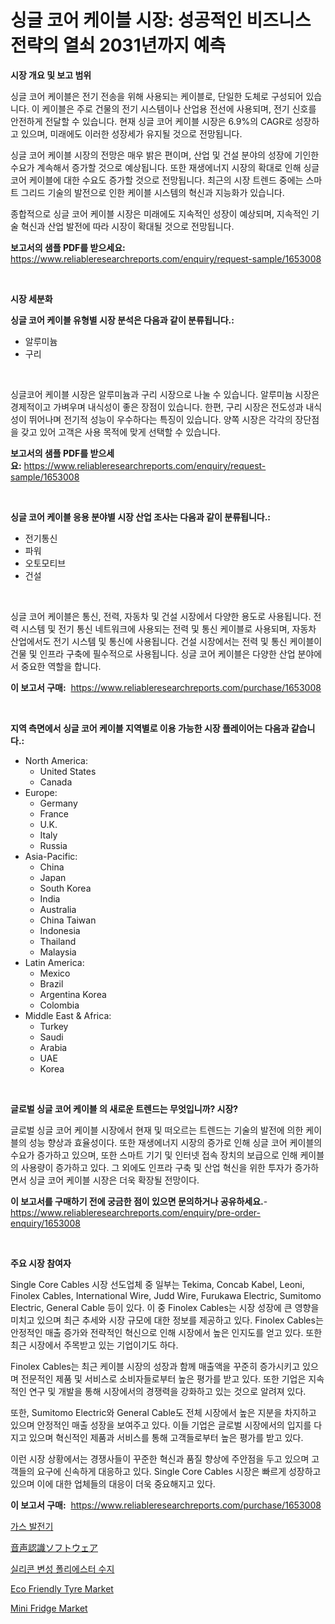 <p><h1>싱글 코어 케이블 시장: 성공적인 비즈니스 전략의 열쇠 2031년까지 예측</h1></p><p><strong>시장 개요 및 보고 범위</strong></p>
<p><p>싱글 코어 케이블은 전기 전송을 위해 사용되는 케이블로, 단일한 도체로 구성되어 있습니다. 이 케이블은 주로 건물의 전기 시스템이나 산업용 전선에 사용되며, 전기 신호를 안전하게 전달할 수 있습니다. 현재 싱글 코어 케이블 시장은 6.9%의 CAGR로 성장하고 있으며, 미래에도 이러한 성장세가 유지될 것으로 전망됩니다.</p><p>싱글 코어 케이블 시장의 전망은 매우 밝은 편이며, 산업 및 건설 분야의 성장에 기인한 수요가 계속해서 증가할 것으로 예상됩니다. 또한 재생에너지 시장의 확대로 인해 싱글 코어 케이블에 대한 수요도 증가할 것으로 전망됩니다. 최근의 시장 트렌드 중에는 스마트 그리드 기술의 발전으로 인한 케이블 시스템의 혁신과 지능화가 있습니다.</p><p>종합적으로 싱글 코어 케이블 시장은 미래에도 지속적인 성장이 예상되며, 지속적인 기술 혁신과 산업 발전에 따라 시장이 확대될 것으로 전망됩니다.</p></p>
<p><strong>보고서의 샘플 PDF를 받으세요:</strong> <a href="https://www.reliableresearchreports.com/enquiry/request-sample/1653008">https://www.reliableresearchreports.com/enquiry/request-sample/1653008</a></p>
<p>&nbsp;</p>
<p><strong>시장 세분화</strong></p>
<p><strong>싱글 코어 케이블 유형별 시장 분석은 다음과 같이 분류됩니다.:</strong></p>
<p><ul><li>알루미늄</li><li>구리</li></ul></p>
<p>&nbsp;</p>
<p><p>싱글코어 케이블 시장은 알루미늄과 구리 시장으로 나눌 수 있습니다. 알루미늄 시장은 경제적이고 가벼우며 내식성이 좋은 장점이 있습니다. 한편, 구리 시장은 전도성과 내식성이 뛰어나며 전기적 성능이 우수하다는 특징이 있습니다. 양쪽 시장은 각각의 장단점을 갖고 있어 고객은 사용 목적에 맞게 선택할 수 있습니다.</p></p>
<p><strong>보고서의 샘플 PDF를 받으세요:</strong>&nbsp;<a href="https://www.reliableresearchreports.com/enquiry/request-sample/1653008">https://www.reliableresearchreports.com/enquiry/request-sample/1653008</a></p>
<p>&nbsp;</p>
<p><strong> 싱글 코어 케이블 응용 분야별 시장 산업 조사는 다음과 같이 분류됩니다.:</strong></p>
<p><ul><li>전기통신</li><li>파워</li><li>오토모티브</li><li>건설</li></ul></p>
<p>&nbsp;</p>
<p><p>싱글 코어 케이블은 통신, 전력, 자동차 및 건설 시장에서 다양한 용도로 사용됩니다. 전력 시스템 및 전기 통신 네트워크에 사용되는 전력 및 통신 케이블로 사용되며, 자동차 산업에서도 전기 시스템 및 통신에 사용됩니다. 건설 시장에서는 전력 및 통신 케이블이 건물 및 인프라 구축에 필수적으로 사용됩니다. 싱글 코어 케이블은 다양한 산업 분야에서 중요한 역할을 합니다.</p></p>
<p><strong>이 보고서 구매:</strong>&nbsp; <a href="https://www.reliableresearchreports.com/purchase/1653008">https://www.reliableresearchreports.com/purchase/1653008</a></p>
<p>&nbsp;</p>
<p><strong>지역 측면에서 싱글 코어 케이블 지역별로 이용 가능한 시장 플레이어는 다음과 같습니다.:</strong></p>
<p><ul>
    <li>
        North America:
        <ul>
            <li>United States</li>
            <li>Canada</li>
        </ul>
    </li>
    <li>
        Europe:
        <ul>
            <li>Germany</li>
            <li>France</li>
            <li>U.K.</li>
            <li>Italy</li>
            <li>Russia</li>
        </ul>
    </li>
    <li>
        Asia-Pacific:
        <ul>
            <li>China</li>
            <li>Japan</li>
            <li>South Korea</li>
            <li>India</li>
            <li>Australia</li>
            <li>China Taiwan</li>
            <li>Indonesia</li>
            <li>Thailand</li>
            <li>Malaysia</li>
        </ul>
    </li>
    <li>
        Latin America:
        <ul>
            <li>Mexico</li>
            <li>Brazil</li>
            <li>Argentina Korea</li>
            <li>Colombia</li>
        </ul>
    </li>
    <li>
        Middle East & Africa:
        <ul>
            <li>Turkey</li>
            <li>Saudi</li>
            <li>Arabia</li>
            <li>UAE</li>
            <li>Korea</li>
        </ul>
    </li>
    </ul></p>
<p>&nbsp;</p>
<p><strong>글로벌 싱글 코어 케이블 의 새로운 트렌드는 무엇입니까? 시장?</strong></p>
<p><p>글로벌 싱글 코어 케이블 시장에서 현재 및 떠오르는 트렌드는 기술의 발전에 의한 케이블의 성능 향상과 효율성이다. 또한 재생에너지 시장의 증가로 인해 싱글 코어 케이블의 수요가 증가하고 있으며, 또한 스마트 기기 및 인터넷 접속 장치의 보급으로 인해 케이블의 사용량이 증가하고 있다. 그 외에도 인프라 구축 및 산업 혁신을 위한 투자가 증가하면서 싱글 코어 케이블 시장은 더욱 확장될 전망이다.</p></p>
<p><strong>이 보고서를 구매하기 전에 궁금한 점이 있으면 문의하거나 공유하세요.</strong>- <a href="https://www.reliableresearchreports.com/enquiry/pre-order-enquiry/1653008">https://www.reliableresearchreports.com/enquiry/pre-order-enquiry/1653008</a></p>
<p>&nbsp;</p>
<p><strong>주요 시장 참여자</strong></p>
<p><p>Single Core Cables 시장 선도업체 중 일부는 Tekima, Concab Kabel, Leoni, Finolex Cables, International Wire, Judd Wire, Furukawa Electric, Sumitomo Electric, General Cable 등이 있다. 이 중 Finolex Cables는 시장 성장에 큰 영향을 미치고 있으며 최근 추세와 시장 규모에 대한 정보를 제공하고 있다. Finolex Cables는 안정적인 매출 증가와 전략적인 혁신으로 인해 시장에서 높은 인지도를 얻고 있다. 또한 최근 시장에서 주목받고 있는 기업이기도 하다.</p><p>Finolex Cables는 최근 케이블 시장의 성장과 함께 매출액을 꾸준히 증가시키고 있으며 전문적인 제품 및 서비스로 소비자들로부터 높은 평가를 받고 있다. 또한 기업은 지속적인 연구 및 개발을 통해 시장에서의 경쟁력을 강화하고 있는 것으로 알려져 있다.</p><p>또한, Sumitomo Electric와 General Cable도 전체 시장에서 높은 지분을 차지하고 있으며 안정적인 매출 성장을 보여주고 있다. 이들 기업은 글로벌 시장에서의 입지를 다지고 있으며 혁신적인 제품과 서비스를 통해 고객들로부터 높은 평가를 받고 있다.</p><p>이런 시장 상황에서는 경쟁사들이 꾸준한 혁신과 품질 향상에 주안점을 두고 있으며 고객들의 요구에 신속하게 대응하고 있다. Single Core Cables 시장은 빠르게 성장하고 있으며 이에 대한 업체들의 대응이 더욱 중요해지고 있다.</p></p>
<p><strong>이 보고서 구매:</strong>&nbsp;&nbsp;<a href="https://www.reliableresearchreports.com/purchase/1653008">https://www.reliableresearchreports.com/purchase/1653008</a></p>
<p><p><a href="https://medium.com/@trevorkruvalis5678/%EA%B0%80%EC%8A%A4-%EB%B0%9C%EC%A0%84%EA%B8%B0-%EC%8B%9C%EC%9E%A5-%EC%9C%A0%ED%98%95-%EC%9D%91%EC%9A%A9-%EB%B0%8F-%EC%A7%80%EB%A6%AC%EB%B3%84-%EC%A2%85%ED%95%A9-%ED%8F%89%EA%B0%80-27bbb9c7e248">가스 발전기</a></p><p><a href="https://github.com/bevdtkn4419963/Market-Research-Report-List-1/blob/main/853419411508.md">音声認識ソフトウェア</a></p><p><a href="https://github.com/Tristiarton768456/Market-Research-Report-List-1/blob/main/926838210565.md">실리콘 변성 폴리에스터 수지</a></p><p><a href="https://issuu.com/reportprime-2/docs/eco-friendly-tyre-market-size-2030.pptx">Eco Friendly Tyre Market</a></p><p><a href="https://github.com/globismark/Market-Research-Report-List-2/blob/main/mini-fridge-market.md">Mini Fridge Market</a></p></p>

